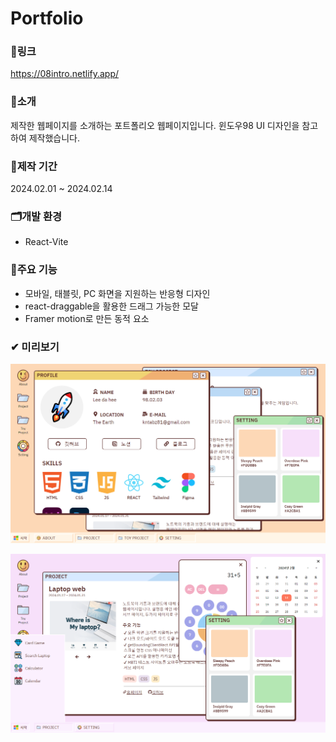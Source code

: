 # Portfolio

### 🔗링크
https://08intro.netlify.app/

### 🔎소개
제작한 웹페이지를 소개하는 포트폴리오 웹페이지입니다.
윈도우98 UI 디자인을 참고하여 제작했습니다.

### 📅제작 기간
2024.02.01 ~ 2024.02.14

### 🗂개발 환경
- React-Vite

### 🎈주요 기능
- 모바일, 태블릿, PC 화면을 지원하는 반응형 디자인
- react-draggable을 활용한 드래그 가능한 모달
- Framer motion로 만든 동적 요소

### ✔ 미리보기
![preview](./public/img/preview/preview1.png)

![preview](./public/img/preview/preview2.png)
